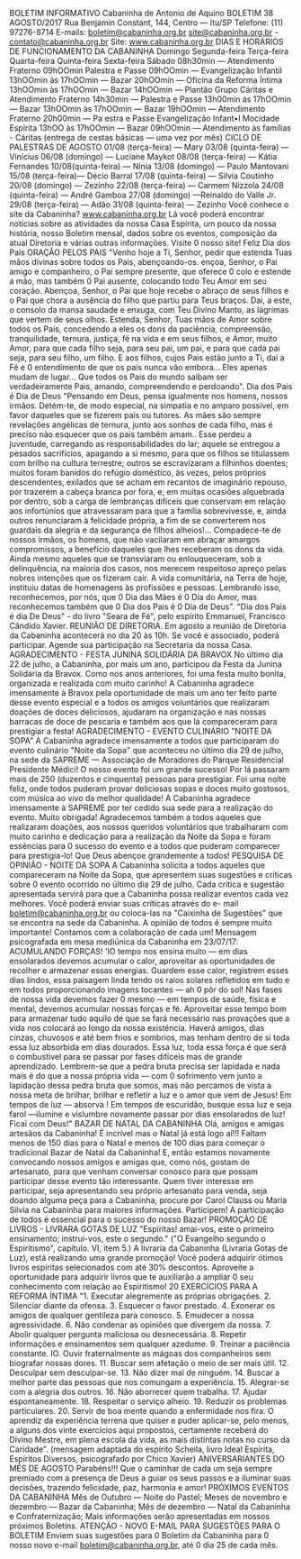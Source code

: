 BOLETIM INFORMATIVO 
Cabaninha de Antonio de Aquino 
BOLETIM 38 AGOSTO/2017 
Rua Benjamin Constant, 144, Centro — Itu/SP 
Telefone: (11) 97276-8714 
E-mails: boletim@cabaninha.org.br 
site@cabaninha.org.br - contato@cabaninha.org.br 
Site: www.cabaninha.org.br 
DIAS E HORÁRIOS DE FUNCIONAMENTO DA CABANINHA 
Domingo 
Segunda-feira 
Terça-feira 
Quarta-feira 
Quinta-feira 
Sexta-feira 
Sábado 
08h30min — Atendimento Fraterno 
09hOOmin Palestra e Passe 
09hOOmin — Evangelização Infantil 
13hOOmin às 17hOOmin — Bazar 
20hOOmin — Oficina da Reforma Íntima 
13hOOmin às 17hOOmin — Bazar 
14hOOmin — Plantão Grupo Cáritas 
e Atendimento Fraterno 
14h30min — Palestra e Passe 
13h00min às 17hOOmin — Bazar 
13hOOmin às 17hOOmin — Bazar 
19hOOmin — Atendimento Fraterno 
20h00min — Pa estra e Passe 
Evangelização Infant•l 
Mocidade Espírita 
13hOO às 17hOOmin — Bazar 
09hOOmin — Atendimento às famílias - Cáritas 
(entrega de cestas básicas — uma vez por mês) 
CICLO DE PALESTRAS DE AGOSTO 
01/08 (terça-feira) — Mary 
03/08 (quinta-feira) — Vinícius 
06/08 (domingo) — Luciane Maykot 
08/08 (terça-feira) — Kátia Fernandes 
10/08(quinta-feira) — Nínia 
13/08 (domingo) — Paulo Mantovani 
15/08 (terça-feira)— Décio Barral 
17/08 (quinta-feira) — Silvia Coutinho 
20/08 (domingo) — Zezinho 
22/08 (terça-feira) — Carmem Nizzola 
24/08 (quinta-feira) — André Gamboa 
27/08 (domingo) —Reinaldo do Valle Jr. 
29/08 (terça-feira) — Adão 
31/08 (quinta-feira) — Zezinho 
Você conhece o site da Cabaninha? www.cabaninha.org.br 
Lá você poderá encontrar notícias sobre as atividades da nossa 
Casa Espírita, um pouco da nossa história, nosso Boletim mensal, 
dados sobre os eventos, composição da atual Diretoria e várias 
outras informações. Visite 0 nosso site! 
Feliz 
Dia dos Pais 
ORAÇÃO PELOS PAIS 
"Venho hoje a Ti, Senhor, pedir que estenda Tuas mãos divinas sobre 
todos os Pais, abençoando-os. 
ençoa, Senhor, o Pai amigo e companheiro, o Pai sempre presente, 
que oferece 0 colo e estende a mão, mas também 0 Pai ausente, 
colocando todo Teu Amor em seu coração. 
Abençoa, Senhor, o Pai que hoje recebe o abraço de seus filhos e o Pai 
que chora a ausência do filho que partiu para Teus braços. Dai, a este, 
o consolo da mansa saudade e enxuga, com Teu Divino Manto, as 
lágrimas que vertem de seus olhos. 
Estenda, Senhor, Tuas mãos de Amor sobre todos os Pais, concedendo 
a eles os dons da paciência, compreensão, tranquilidade, ternura, 
justiça, fé na vida e em seus filhos, e Amor, muito Amor, para que 
cada filho seja, para seu pai, um pai, e para que cada pai seja, para 
seu filho, um filho. 
E aos filhos, cujos Pais estão junto a Ti, dai a Fé e 0 entendimento de 
que os pais nunca vão embora... Eles apenas mudam de lugar... 
Que todos os Pais do mundo saibam ser verdadeiramente Pais, 
amando, compreendendo e perdoando". 
Dia dos Pais é Dia de Deus 
"Pensando em Deus, pensa igualmente nos homens, nossos irmãos. 
Detém-te, de modo especial, na simpatia e no amparo possível, em 
favor daqueles que se fizerem pais ou tutores. 
As mães são sempre revelações angélicas de ternura, junto aos sonhos 
de cada filho, mas é preciso não esquecer que os pais também amam.. 
Esse perdeu a juventude, carregando as responsabilidades do lar; 
aquele se entregou a pesados sacrifícios, apagando a si mesmo, para 
que os filhos se titulassem com brilho na cultura terrestre; outros se 
escravizaram a filhinhos doentes; muitos foram banidos do refúgio 
doméstico, às vezes, pelos próprios descendentes, exilados que se 
acham em recantos de imaginário repouso, por trazerem a cabeça 
branca por fora, e, em muitas ocasiões alquebrada por dentro, sob a 
carga de lembranças difíceis que conservam em relação aos infortúnios 
que atravessaram para que a família sobrevivesse, e, ainda outros 
renunciaram à felicidade própria, a fim de se converterem nos guardais 
da alegria e da segurança de filhos alheios!... 
Compadece-te de nossos irmãos, os homens, que não vacilaram em 
abraçar amargos compromissos, a benefício daqueles que lhes 
receberam os dons da vida. 
Ainda mesmo aqueles que se transviaram ou enlouqueceram, sob a 
delinquência, na maioria dos casos, nos merecem respeitoso apreço 
pelas nobres intenções que os fizeram cair. 
A vida comunitária, na Terra de hoje, instituiu datas de homenagens às 
profissões e pessoas. 
Lembrando isso, reconhecemos, por nós, que 0 Dia das Mães é 0 Dia do 
Amor, mas reconhecemos também que 0 Dia dos Pais é 0 Dia de Deus". 
"Dia dos Pais é dia De Deus" - do livro "Seara de Fé", pelo espírito 
Emmanuel, Francisco Cândido Xavier. 
REUNIÃO DE DIRETORIA. Em agosto a reunião de Diretoria da 
Cabaninha acontecerá no dia 20 às 10h. Se você é associado, poderá 
participar. Agende sua participação na Secretaria da nossa Casa. 
AGRADECIMENTO - FESTA JUNINA SOLIDÁRIA DA BRAVOX 
No último dia 22 de julho, a Cabaninha, por mais um ano, 
participou da Festa da Junina Solidária da Bravox. Como nos anos 
anteriores, foi uma festa muito bonita, organizada e realizada com 
muito carinho! A Cabaninha agradece imensamente à Bravox pela 
oportunidade de mais um ano ter feito parte desse evento 
especial e a todos os amigos voluntários que realizaram doações 
de doces deliciosos, ajudaram na organização e nas nossas 
barracas de doce de pescaria e também aos que lá compareceram 
para prestigiar a festa! 
AGRADECIMENTO - EVENTO CULINÁRIO "NOITE DA SOPA" 
A Cabaninha agradece imensamente a todos que participaram do 
evento culinário "Noite da Sopa" que aconteceu no último dia 29 
de julho, na sede da SAPREME — Associação de Moradores do 
Parque Residencial Presidente Médici! 
O nosso evento foi um grande sucesso! Por lá passaram mais de 
250 (duzentos e cinquenta) pessoas para prestigiar. 
Foi uma noite feliz, onde todos puderam provar deliciosas sopas e 
doces muito gostosos, com música ao vivo da melhor qualidade! 
A Cabaninha agradece imensamente à SAPREME por ter cedido 
sua sede para a realização do evento. Muito obrigada! 
Agradecemos também a todos aqueles que realizaram doações, 
aos nossos queridos voluntários que trabalharam com muito 
carinho e dedicação para a realização da Noite da Sopa e foram 
essências para 0 sucesso do evento e a todos que puderam 
comparecer para prestigia-lo! 
Que Deus abençoe grandemente a todos! 
PESQUISA DE OPINIÃO - NOITE DA SOPA 
A Cabaninha solicita a todos aqueles que compareceram na Noite 
da Sopa, que apresentem suas sugestões e críticas sobre 0 evento 
ocorrido no último dia 29 de julho. Cada crítica e sugestão 
apresentada servirá para que a Cabaninha possa realizar eventos 
cada vez melhores. Você poderá enviar suas críticas através do e- 
mail boletim@cabaninha.org.br ou coloca-las na "Caixinha de 
Sugestões" que se encontra na sede da Cabaninha. A opinião de 
todos é sempre muito importante! Contamos com a colaboração 
de cada um! 
Mensagem psicografada em mesa mediúnica da Cabaninha em 
23/07/17: 
ACUMULANDO FORÇAS! 
'IO tempo nos ensina muito — em dias ensolarados devemos 
acumular o calor, aproveitar as oportunidades de recolher e 
armazenar essas energias. Guardem esse calor, registrem esses 
dias lindos, essa paisagem linda tendo os raios solares refletidos 
em tudo e em todos proporcionando imagens tocantes — ah 0 pôr 
do sol! 
Nas fases de nossa vida devemos fazer 0 mesmo — em tempos de 
saúde, física e mental, devemos acumular nossas forças e fé. 
Aproveitar esse tempo bom para armazenar tudo aquilo de que se 
fará necessário nas provações que a vida nos colocará ao longo da 
nossa existência. 
Haverá amigos, dias cinzas, chuvosos e até bem frios e sombrios, 
mas tenham dentro de si toda essa luz absorbida em dias 
dourados. Essa luz, toda essa força é que será o combustível para 
se passar por fases difíceis mas de grande aprendizado. 
Lembrem-se que a pedra bruta precisa ser lapidada e nada mais é 
do que a nossa própria vida — com 0 sofrimento vem junto a 
lapidação dessa pedra bruta que somos, mas não percamos de 
vista a nossa meta de brilhar, brilhar e refletir a luz e o amor que 
vem de Jesus! 
Em tempos de luz — absorva ! 
Em tempos de escuridão, busque essa luz e seja farol —ilumine e 
vislumbre novamente passar por dias ensolarados de luz! 
Ficai com Deus!" 
BAZAR DE NATAL DA CABANINHA 
Olá, amigos e amigas artesãos da Cabaninha! 
É incrível mas o Natal já está logo aí!!! Faltam menos de 150 dias para o 
Natal e menos de 100 dias para começar o tradicional Bazar de Natal da 
Cabaninha! 
E, então estamos novamente convocando nossos amigos e amigas que, 
como nós, gostam de artesanato, para que venham conversar conosco 
para que possam participar desse evento tão interessante. 
Quem tiver interesse em participar, seja apresentando seu próprio 
artesanato para venda, seja doando alguma peça para a Cabaninha, 
procure por Carol Clauss ou Maria Silvia na Cabaninha para maiores 
informações. 
Participem! A participação de todos é essencial para o sucesso do 
nosso Bazar! 
PROMOÇÃO DE LIVROS - LIVRARA GOTAS DE LUZ 
"Espíritas! amai-vos, este o primeiro ensinamento; instruí-vos, este o 
segundo." ("O Evangelho segundo o Espiritismo", capítulo. VI, item 5.) 
A livraria da Cabaninha (Livraria Gotas de Luz), está realizando uma 
grande promoção! Você poderá adquirir ótimos livros espíritas 
selecionados com até 30% descontos. 
Aproveite a oportunidade para adquirir livros que te auxiliarão a 
ampliar 0 seu conhecimento com relação ao Espiritismo! 
20 EXERCÍCIOS PARA A REFORMA ÍNTIMA 
"1. Executar alegremente as próprias obrigações. 
2. Silenciar diante da ofensa. 
3. Esquecer o favor prestado. 
4. Exonerar os amigos de qualquer gentileza para conosco. 
5. Emudecer a nossa agressividade. 
6. Não condenar as opiniões que divergem da nossa. 
7. Abolir qualquer pergunta maliciosa ou desnecessária. 
8. Repetir informações e ensinamentos sem qualquer 
azedume. 
9. Treinar a paciência constante. 
IO. Ouvir fraternalmente as mágoas dos companheiros sem 
biografar nossas dores. 
11. Buscar sem afetação o meio de ser mais útil. 
12. Desculpar sem desculpar-se. 
13. Não dizer mal de ninguém. 
14. Buscar a melhor parte das pessoas que nos comungam a 
experiência. 
15. Alegrar-se com a alegria dos outros. 
16. Não aborrecer quem trabalha. 
17. Ajudar espontaneamente. 
18. Respeitar o serviço alheio. 
19. Reduzir os problemas particulares. 
20. Servir de boa mente quando a enfermidade nos fira. 
O aprendiz da experiência terrena que quiser e puder aplicar-se, pelo 
menos, a alguns dos vinte exercícios aqui propostos, certamente 
receberá do Divino Mestre, em plena escola da vida, as mais distintas 
notas no curso da Caridade". 
(mensagem adaptada do espírito Scheila, livro Ideal Espírita, Espíritos 
Diversos, psicografado por Chico Xavier) 
ANIVERSARIANTES DO MÊS DE AGOSTO 
Parabéns!!! Que o caminhar de cada um seja sempre premiado com a 
presença de Deus a guiar os seus passos e a iluminar suas decisões, 
trazendo felicidade, paz, harmonia e amor! 
PRÓXIMOS EVENTOS DA CABANINHA 
Mês de Outubro — Noite do Pastel; 
Meses de novembro e dezembro — Bazar da Cabaninha; 
Mês de dezembro — Natal da Cabaninha e Confraternização; 
Mais informações serão apresentadas em nossos próximos Boletins. 
ATENÇÃO - NOVO E-MAIL PARA SUGESTÕES PARA O BOLETIM 
Enviem suas sugestões para 0 Boletim da Cabaninha para 0 nosso novo 
e-mail boletim@cabaninha.org.br, até 0 dia 25 de cada mês. 